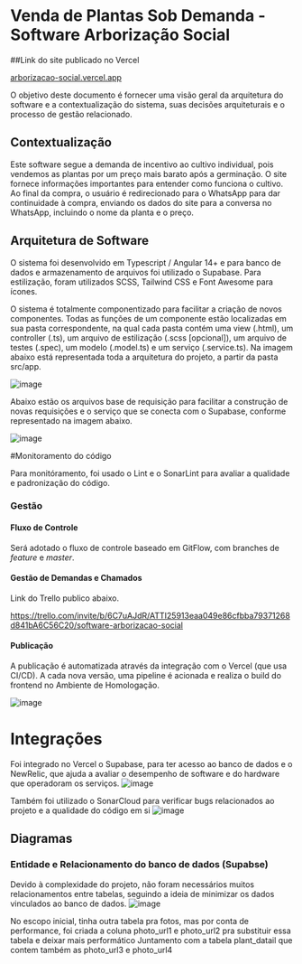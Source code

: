# Venda de Plantas Sob Demanda - Software Arborização Social

##Link do site publicado no Vercel

[arborizacao-social.vercel.app](https://arborizacao-social.vercel.app/)

O objetivo deste documento é fornecer uma visão geral da arquitetura do software e a contextualização do sistema, suas decisões arquiteturais e o processo de gestão relacionado.

## Contextualização

Este software segue a demanda de incentivo ao cultivo individual, pois vendemos as plantas por um preço mais barato após a germinação. O site fornece informações importantes para entender como funciona o cultivo. Ao final da compra, o usuário é redirecionado para o WhatsApp para dar continuidade à compra, enviando os dados do site para a conversa no WhatsApp, incluindo o nome da planta e o preço.

## Arquitetura de Software

O sistema foi desenvolvido em Typescript / Angular 14+ e para banco de dados e armazenamento de arquivos foi utilizado o Supabase. Para estilização, foram utilizados SCSS, Tailwind CSS e Font Awesome para ícones.

O sistema é totalmente componentizado para facilitar a criação de novos componentes. Todas as funções de um componente estão localizadas em sua pasta correspondente, na qual cada pasta contém uma view (.html), um controller (.ts), um arquivo de estilização (.scss [opcional]), um arquivo de testes (.spec), um modelo (.model.ts) e um serviço (.service.ts). Na imagem abaixo está representada toda a arquitetura do projeto, a partir da pasta src/app.

![image](https://github.com/erik-tomelin/arborizacao_social/assets/63420907/8fb7ce04-eb9c-4951-b1c5-7c3b7eea7bb7)

Abaixo estão os arquivos base de requisição para facilitar a construção de novas requisições e o serviço que se conecta com o Supabase, conforme representado na imagem abaixo.

![image](https://github.com/erik-tomelin/arborizacao_social/assets/63420907/b33ca393-b9e7-47b5-a912-e400a418839e)

#Monitoramento do código

Para monitóramento, foi usado o Lint e o SonarLint para avaliar a qualidade e padronização do código.

### Gestão

#### Fluxo de Controle
Será adotado o fluxo de controle baseado em GitFlow, com branches de *feature* e *master*.

#### Gestão de Demandas e Chamados
Link do Trello publico abaixo.

https://trello.com/invite/b/6C7uAJdR/ATTI25913eaa049e86cfbba79371268d841bA6C56C20/software-arborizacao-social

#### Publicação
A publicação é automatizada através da integração com o Vercel (que usa CI/CD). A cada nova versão, uma pipeline é acionada e realiza o build do frontend no Ambiente de Homologação.

![image](https://github.com/erik-tomelin/arborizacao_social/assets/63420907/86f779f4-3f43-46e8-852b-fc2e9f00da4a)

# Integrações

Foi integrado no Vercel o Supabase, para ter acesso ao banco de dados e o NewRelic, que ajuda a avaliar o desempenho de software e do hardware que operadoram os serviços.
![image](https://github.com/erik-tomelin/arborizacao_social/assets/63420907/8a91d5a5-689b-4035-8e25-e5f4bf80a233)

Também foi utilizado o SonarCloud para verificar bugs relacionados ao projeto e a qualidade do código em si
![image](https://github.com/erik-tomelin/arborizacao_social/assets/63420907/be0bc27d-3db7-4cab-92d8-9a23a9449fb2)

## Diagramas 

### Entidade e Relacionamento do banco de dados (Supabse)

Devido à complexidade do projeto, não foram necessários muitos relacionamentos entre tabelas, seguindo a ideia de minimizar os dados vinculados ao banco de dados.
![image](https://github.com/erik-tomelin/arborizacao_social/assets/63420907/47912715-c9f4-42ff-a9a3-41511fdbcf1e)

No escopo inicial, tinha outra tabela pra fotos, mas por conta de performance, foi criada a coluna photo_url1 e photo_url2 pra substituir essa tabela e deixar mais performático
Juntamento com a tabela plant_datail que contem também as photo_url3 e photo_url4
